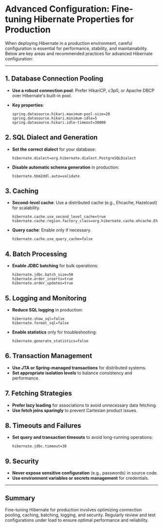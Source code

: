 # Advanced Configuration: Fine-tuning Hibernate Properties for Production

When deploying Hibernate in a production environment, careful configuration is essential for performance, stability, and maintainability. Below are key areas and recommended practices for advanced Hibernate configuration:

---

## 1. Database Connection Pooling

- **Use a robust connection pool**: Prefer HikariCP, c3p0, or Apache DBCP over Hibernate's built-in pool.
- **Key properties**:

    ```properties
    spring.datasource.hikari.maximum-pool-size=20
    spring.datasource.hikari.minimum-idle=5
    spring.datasource.hikari.idle-timeout=30000
    ```

## 2. SQL Dialect and Generation

- **Set the correct dialect** for your database:

    ```properties
    hibernate.dialect=org.hibernate.dialect.PostgreSQLDialect
    ```

- **Disable automatic schema generation** in production:

    ```properties
    hibernate.hbm2ddl.auto=validate
    ```

## 3. Caching

- **Second-level cache**: Use a distributed cache (e.g., Ehcache, Hazelcast) for scalability.

    ```properties
    hibernate.cache.use_second_level_cache=true
    hibernate.cache.region.factory_class=org.hibernate.cache.ehcache.EhCacheRegionFactory
    ```

- **Query cache**: Enable only if necessary.

    ```properties
    hibernate.cache.use_query_cache=false
    ```

## 4. Batch Processing

- **Enable JDBC batching** for bulk operations:

    ```properties
    hibernate.jdbc.batch_size=50
    hibernate.order_inserts=true
    hibernate.order_updates=true
    ```

## 5. Logging and Monitoring

- **Reduce SQL logging** in production:

    ```properties
    hibernate.show_sql=false
    hibernate.format_sql=false
    ```

- **Enable statistics** only for troubleshooting:

    ```properties
    hibernate.generate_statistics=false
    ```

## 6. Transaction Management

- **Use JTA or Spring-managed transactions** for distributed systems.
- **Set appropriate isolation levels** to balance consistency and performance.

## 7. Fetching Strategies

- **Prefer lazy loading** for associations to avoid unnecessary data fetching.
- **Use fetch joins sparingly** to prevent Cartesian product issues.

## 8. Timeouts and Failures

- **Set query and transaction timeouts** to avoid long-running operations:

    ```properties
    hibernate.jdbc.timeout=30
    ```

## 9. Security

- **Never expose sensitive configuration** (e.g., passwords) in source code.
- **Use environment variables or secrets management** for credentials.

---

## Summary

Fine-tuning Hibernate for production involves optimizing connection pooling, caching, batching, logging, and security. Regularly review and test configurations under load to ensure optimal performance and reliability.
